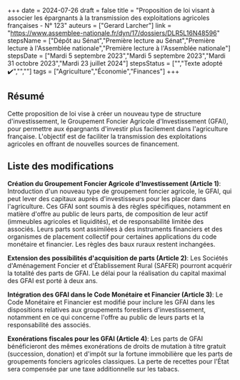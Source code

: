 +++
date = 2024-07-26
draft = false
title = "Proposition de loi visant à associer les épargnants à la transmission des exploitations agricoles françaises - N° 123"
auteurs = ["Gerard Larcher"]
link = "https://www.assemblee-nationale.fr/dyn/17/dossiers/DLR5L16N48596"
stepsName = ["Dépôt au Sénat","Première lecture au Sénat","Première lecture à l'Assemblée nationale","Première lecture à l'Assemblée nationale"]
stepsDate = ["Mardi 5 septembre 2023","Mardi 5 septembre 2023","Mardi 31 octobre 2023","Mardi 23 juillet 2024"]
stepsStatus = ["","Texte adopté ✔️","",""]
tags = ["Agriculture","Économie","Finances"]
+++

## Résumé

Cette proposition de loi vise à créer un nouveau type de structure d'investissement, le Groupement Foncier Agricole d'Investissement (GFAI), pour permettre aux épargnants d'investir plus facilement dans l'agriculture française. L'objectif est de faciliter la transmission des exploitations agricoles en offrant de nouvelles sources de financement.

## Liste des modifications

**Création du Groupement Foncier Agricole d'Investissement (Article 1)**: Introduction d'un nouveau type de groupement foncier agricole, le GFAI, qui peut lever des capitaux auprès d'investisseurs pour les placer dans l'agriculture. Ces GFAI sont soumis à des règles spécifiques, notamment en matière d'offre au public de leurs parts, de composition de leur actif (immeubles agricoles et liquidités), et de responsabilité limitée des associés. Leurs parts sont assimilées à des instruments financiers et des organismes de placement collectif pour certaines applications du code monétaire et financier. Les règles des baux ruraux restent inchangées.

**Extension des possibilités d'acquisition de parts (Article 2)**: Les Sociétés d'Aménagement Foncier et d'Établissement Rural (SAFER) pourront acquérir la totalité des parts de GFAI. Le délai pour la réalisation du capital maximal des GFAI est porté à deux ans.

**Intégration des GFAI dans le Code Monétaire et Financier (Article 3)**: Le Code Monétaire et Financier est modifié pour inclure les GFAI dans les dispositions relatives aux groupements forestiers d'investissement, notamment en ce qui concerne l'offre au public de leurs parts et la responsabilité des associés.

**Exonérations fiscales pour les GFAI (Article 4)**: Les parts de GFAI bénéficieront des mêmes exonérations de droits de mutation à titre gratuit (succession, donation) et d'impôt sur la fortune immobilière que les parts de groupements fonciers agricoles classiques. La perte de recettes pour l'État sera compensée par une taxe additionnelle sur les tabacs.
